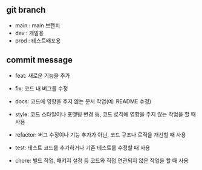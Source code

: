 ## git branch
- main : main 브랜치
- dev : 개발용
- prod : 테스트배포용

## commit message
- feat: 새로운 기능을 추가

- fix: 코드 내 버그를 수정

- docs: 코드에 영향을 주지 않는 문서 작업(예: README 수정)

- style: 코드 스타일이나 포맷팅 변경 등, 코드 로직에 영향을 주지 않는 작업을 할 때 사용

- refactor: 버그 수정이나 기능 추가가 아닌, 코드 구조나 로직을 개선할 때 사용

- test: 테스트 코드를 추가하거나 기존 테스트를 수정할 때 사용

- chore: 빌드 작업, 패키지 설정 등 코드와 직접 연관되지 않은 작업을 할 때 사용